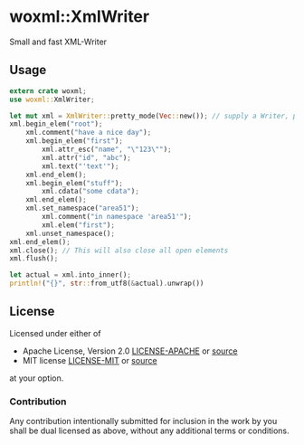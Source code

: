 # woxml::XmlWriter
Small and fast XML-Writer

## Usage

```rust
extern crate woxml;
use woxml::XmlWriter;

let mut xml = XmlWriter::pretty_mode(Vec::new()); // supply a Writer, preferably a BufferedWriter
xml.begin_elem("root");
    xml.comment("have a nice day");
    xml.begin_elem("first");
        xml.attr_esc("name", "\"123\"");
        xml.attr("id", "abc");
        xml.text("'text'");
    xml.end_elem();
    xml.begin_elem("stuff");
        xml.cdata("some cdata");
    xml.end_elem();
    xml.set_namespace("area51");
        xml.comment("in namespace 'area51'");
        xml.elem("first");
    xml.unset_namespace();
xml.end_elem();
xml.close(); // This will also close all open elements
xml.flush();

let actual = xml.into_inner();
println!("{}", str::from_utf8(&actual).unwrap())
```

## License

Licensed under either of
 * Apache License, Version 2.0 [LICENSE-APACHE](LICENSE-APACHE) or [source](http://www.apache.org/licenses/LICENSE-2.0)
 * MIT license [LICENSE-MIT](LICENSE-MIT) or [source](http://opensource.org/licenses/MIT)

at your option.

### Contribution

Any contribution intentionally submitted for inclusion in the work by you shall be dual licensed as above,
without any additional terms or conditions.
